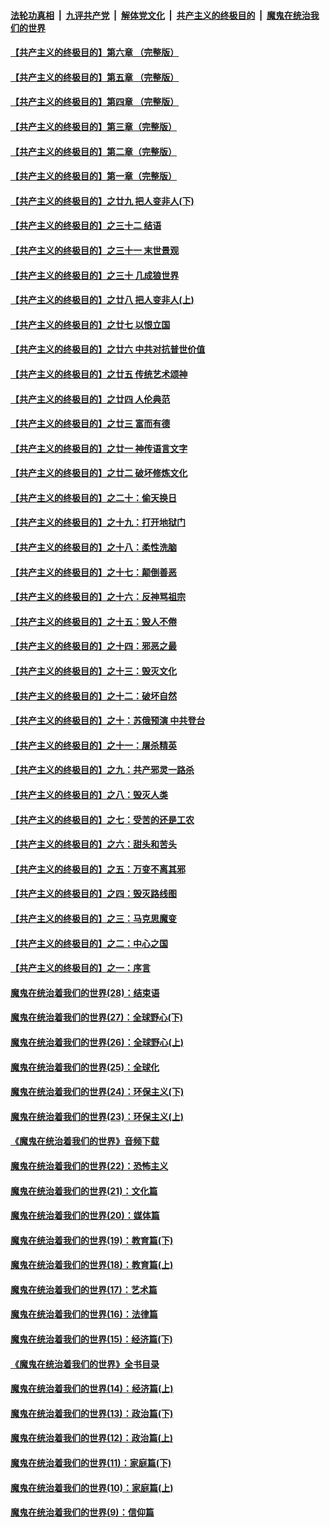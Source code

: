 ####  [法轮功真相](../../../../basic/blob/master/README.md?t=05150331) &nbsp;|&nbsp; [九评共产党](../../../../9ping.md/blob/master/README.md?t=05150331) &nbsp;|&nbsp; [解体党文化](../../../../jtdwh.md/blob/master/README.md?t=05150331)  &nbsp;|&nbsp; [共产主义的终极目的](../../../../gczydzjmd.md/blob/master/README.md?t=05150331) &nbsp;|&nbsp; [魔鬼在统治我们的世界](../../../../mgztzwmdsj.md/blob/master/README.md?t=05150331) 

#### [【共产主义的终极目的】第六章 （完整版）](../pages/nsc422/n11428913.md?t=05150331) 

#### [【共产主义的终极目的】第五章 （完整版）](../pages/nsc422/n11428912.md?t=05150331) 

#### [【共产主义的终极目的】第四章 （完整版）](../pages/nsc422/n11428907.md?t=05150331) 

#### [【共产主义的终极目的】第三章（完整版）](../pages/nsc422/n11428848.md?t=05150331) 

#### [【共产主义的终极目的】第二章（完整版）](../pages/nsc422/n11428831.md?t=05150331) 

#### [【共产主义的终极目的】第一章（完整版）](../pages/nsc422/n11417651.md?t=05150331) 

#### [【共产主义的终极目的】之廿九 把人变非人(下)](../pages/nsc422/n11344140.md?t=05150331) 

#### [【共产主义的终极目的】之三十二 结语](../pages/nsc422/n11360535.md?t=05150331) 

#### [【共产主义的终极目的】之三十一 末世景观](../pages/nsc422/n11351129.md?t=05150331) 

#### [【共产主义的终极目的】之三十 几成狼世界](../pages/nsc422/n11348280.md?t=05150331) 

#### [【共产主义的终极目的】之廿八 把人变非人(上)](../pages/nsc422/n11340492.md?t=05150331) 

#### [【共产主义的终极目的】之廿七 以恨立国](../pages/nsc422/n11336944.md?t=05150331) 

#### [【共产主义的终极目的】之廿六 中共对抗普世价值](../pages/nsc422/n11324785.md?t=05150331) 

#### [【共产主义的终极目的】之廿五 传统艺术颂神](../pages/nsc422/n11296396.md?t=05150331) 

#### [【共产主义的终极目的】之廿四 人伦典范](../pages/nsc422/n11296397.md?t=05150331) 

#### [【共产主义的终极目的】之廿三 富而有德](../pages/nsc422/n11283598.md?t=05150331) 

#### [【共产主义的终极目的】之廿一 神传语言文字](../pages/nsc422/n11263265.md?t=05150331) 

#### [【共产主义的终极目的】之廿二 破坏修炼文化](../pages/nsc422/n11245728.md?t=05150331) 

#### [【共产主义的终极目的】之二十：偷天换日](../pages/nsc422/n11238846.md?t=05150331) 

#### [【共产主义的终极目的】之十九：打开地狱门](../pages/nsc422/n11206376.md?t=05150331) 

#### [【共产主义的终极目的】之十八：柔性洗脑](../pages/nsc422/n11199994.md?t=05150331) 

#### [【共产主义的终极目的】之十七：颠倒善恶](../pages/nsc422/n11179782.md?t=05150331) 

#### [【共产主义的终极目的】之十六：反神骂祖宗](../pages/nsc422/n11166798.md?t=05150331) 

#### [【共产主义的终极目的】之十五：毁人不倦](../pages/nsc422/n11166792.md?t=05150331) 

#### [【共产主义的终极目的】之十四：邪恶之最](../pages/nsc422/n11150249.md?t=05150331) 

#### [【共产主义的终极目的】之十三：毁灭文化](../pages/nsc422/n11135227.md?t=05150331) 

#### [【共产主义的终极目的】之十二：破坏自然](../pages/nsc422/n11135214.md?t=05150331) 

#### [【共产主义的终极目的】之十：苏俄预演 中共登台](../pages/nsc422/n11118424.md?t=05150331) 

#### [【共产主义的终极目的】之十一：屠杀精英](../pages/nsc422/n11118442.md?t=05150331) 

#### [【共产主义的终极目的】之九：共产邪灵一路杀](../pages/nsc422/n11114139.md?t=05150331) 

#### [【共产主义的终极目的】之八：毁灭人类](../pages/nsc422/n11108503.md?t=05150331) 

#### [【共产主义的终极目的】之七：受苦的还是工农](../pages/nsc422/n11101809.md?t=05150331) 

#### [【共产主义的终极目的】之六：甜头和苦头](../pages/nsc422/n11096971.md?t=05150331) 

#### [【共产主义的终极目的】之五：万变不离其邪](../pages/nsc422/n11091285.md?t=05150331) 

#### [【共产主义的终极目的】之四：毁灭路线图](../pages/nsc422/n11086284.md?t=05150331) 

#### [【共产主义的终极目的】之三：马克思魔变](../pages/nsc422/n11061941.md?t=05150331) 

#### [【共产主义的终极目的】之二：中心之国](../pages/nsc422/n11047728.md?t=05150331) 

#### [【共产主义的终极目的】之一：序言](../pages/nsc422/n11086077.md?t=05150331) 

#### [魔鬼在统治着我们的世界(28)：结束语](../pages/nsc422/n10936246.md?t=05150331) 

#### [魔鬼在统治着我们的世界(27)：全球野心(下)](../pages/nsc422/n10928319.md?t=05150331) 

#### [魔鬼在统治着我们的世界(26)：全球野心(上)](../pages/nsc422/n10900318.md?t=05150331) 

#### [魔鬼在统治着我们的世界(25)：全球化](../pages/nsc422/n10788205.md?t=05150331) 

#### [魔鬼在统治着我们的世界(24)：环保主义(下)](../pages/nsc422/n10695307.md?t=05150331) 

#### [魔鬼在统治着我们的世界(23)：环保主义(上)](../pages/nsc422/n10688613.md?t=05150331) 

#### [《魔鬼在统治着我们的世界》音频下载](../pages/nsc422/n10635553.md?t=05150331) 

#### [魔鬼在统治着我们的世界(22)：恐怖主义](../pages/nsc422/n10614727.md?t=05150331) 

#### [魔鬼在统治着我们的世界(21)：文化篇](../pages/nsc422/n10597706.md?t=05150331) 

#### [魔鬼在统治着我们的世界(20)：媒体篇](../pages/nsc422/n10586579.md?t=05150331) 

#### [魔鬼在统治着我们的世界(19)：教育篇(下)](../pages/nsc422/n10564808.md?t=05150331) 

#### [魔鬼在统治着我们的世界(18)：教育篇(上)](../pages/nsc422/n10526970.md?t=05150331) 

#### [魔鬼在统治着我们的世界(17)：艺术篇](../pages/nsc422/n10499093.md?t=05150331) 

#### [魔鬼在统治着我们的世界(16)：法律篇](../pages/nsc422/n10485969.md?t=05150331) 

#### [魔鬼在统治着我们的世界(15)：经济篇(下)](../pages/nsc422/n10469975.md?t=05150331) 

#### [《魔鬼在统治着我们的世界》全书目录](../pages/nsc422/n10464261.md?t=05150331) 

#### [魔鬼在统治着我们的世界(14)：经济篇(上)](../pages/nsc422/n10457370.md?t=05150331) 

#### [魔鬼在统治着我们的世界(13)：政治篇(下)](../pages/nsc422/n10448270.md?t=05150331) 

#### [魔鬼在统治着我们的世界(12)：政治篇(上)](../pages/nsc422/n10444576.md?t=05150331) 

#### [魔鬼在统治着我们的世界(11)：家庭篇(下)](../pages/nsc422/n10440961.md?t=05150331) 

#### [魔鬼在统治着我们的世界(10)：家庭篇(上)](../pages/nsc422/n10435448.md?t=05150331) 

#### [魔鬼在统治着我们的世界(9)：信仰篇](../pages/nsc422/n10432159.md?t=05150331) 

